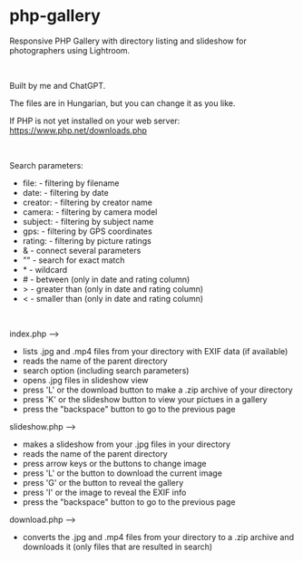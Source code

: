 # php-gallery
<p>Responsive PHP Gallery with directory listing and slideshow for photographers using Lightroom.</p>
<br />
<p>Built by me and ChatGPT.</p>
<p>The files are in Hungarian, but you can change it as you like.</p>
<p>If PHP is not yet installed on your web server: <a href="https://www.php.net/downloads.php" target="_blank">https://www.php.net/downloads.php</a></p>
<br />
<p>Search parameters:</p>
<ul>
  <li>file: - filtering by filename</li>
  <li>date: - filtering by date</li>
  <li>creator: - filtering by creator name</li>
  <li>camera: - filtering by camera model</li>
  <li>subject: - filtering by subject name</li>
  <li>gps: - filtering by GPS coordinates</li>
  <li>rating: - filtering by picture ratings</li>
  <li>& - connect several parameters</li>
  <li>"" - search for exact match</li>
  <li>* - wildcard</li>
  <li># - between (only in date and rating column)</li>
  <li>> - greater than (only in date and rating column)</li>
  <li>< - smaller than (only in date and rating column)</li>
</ul>
<br />
<p>index.php --></p>
<ul>
  <li>lists .jpg and .mp4 files from your directory with EXIF data (if available)</li>
  <li>reads the name of the parent directory</li>
  <li>search option (including search parameters)</li>
  <li>opens .jpg files in slideshow view</li>
  <li>press 'L' or the download button to make a .zip archive of your directory</li>
  <li>press 'K' or the slideshow button to view your pictues in a gallery</li>
  <li>press the "backspace" button to go to the previous page</li>
</ul>
<p>slideshow.php --></p>
<ul>
  <li>makes a slideshow from your .jpg files in your directory</li>
  <li>reads the name of the parent directory</li>
  <li>press arrow keys or the buttons to change image</li>
  <li>press 'L' or the button to download the current image</li>
  <li>press 'G' or the button to reveal the gallery</li>
  <li>press 'I' or the image to reveal the EXIF info</li>
  <li>press the "backspace" button to go to the previous page</li>
</ul>
<p>download.php --></p>
<ul>
  <li>converts the .jpg and .mp4 files from your directory to a .zip archive and downloads it (only files that are resulted in search)</li>
</ul>
